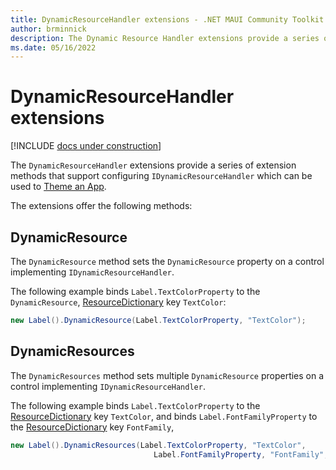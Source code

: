 ```yaml
---
title: DynamicResourceHandler extensions - .NET MAUI Community Toolkit
author: brminnick
description: The Dynamic Resource Handler extensions provide a series of extension methods that support configuring IDynamicResourceHandler
ms.date: 05/16/2022
---
```


# DynamicResourceHandler extensions

[!INCLUDE [docs under construction](../../includes/preview-note.md)]

The `DynamicResourceHandler` extensions provide a series of extension methods that support configuring `IDynamicResourceHandler` which can be used to [Theme an App](/dotnet/maui/user-interface/theming).

The extensions offer the following methods:

## DynamicResource

The `DynamicResource` method sets the `DynamicResource` property on a control implementing `IDynamicResourceHandler`.

The following example binds `Label.TextColorProperty` to the `DynamicResource`, [ResourceDictionary](/dotnet/maui/fundamentals/resource-dictionaries) key `TextColor`:

```csharp
new Label().DynamicResource(Label.TextColorProperty, "TextColor");
```

## DynamicResources

The `DynamicResources` method sets multiple `DynamicResource` properties on a control implementing `IDynamicResourceHandler`.

The following example binds `Label.TextColorProperty` to the [ResourceDictionary](/dotnet/maui/fundamentals/resource-dictionaries) key `TextColor`, and binds `Label.FontFamilyProperty` to the [ResourceDictionary](/dotnet/maui/fundamentals/resource-dictionaries) key `FontFamily`,

```csharp
new Label().DynamicResources(Label.TextColorProperty, "TextColor", 
                                Label.FontFamilyProperty, "FontFamily", );
```

